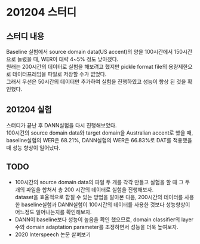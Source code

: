 # 201204 스터디
## 스터디 내용
Baseline 실험에서 source domain data(US accent)의 양을 100시간에서 150시간으로 늘렸을 때, WER이 대략 4~5% 정도 낮아졌다.  
원래는 200시간의 데이터로 실험을 해보려고 했지만 pickle format file의 용량제한으로 데이터프레임을 파일로 저장할 수가 없었다.  
그래서 우선은 50시간의 데이터만 추가하여 실험을 진행하였고 성능이 향상 된 것을 확인했다.  
## 201204 실험
스터디가 끝난 후 DANN실험을 다시 진행해보았다.  
100시간의 source domain data와 target domain을 Australian accent로 했을 때, baseline실험의 WER은 68.21%, DANN실험의 WER은 66.83%로 DAT를 적용했을 때 성능 향상이 일어났다.  
## TODO
- 100시간의 source domain data의 파일 두 개를 각각 만들고 실험을 할 때 그 두 개의 파일을 합쳐서 총 200 시간의 데이터로 실험을 진행해보자.  
dataset을 효율적으로 합칠 수 있는 방법을 알아본 다음, 200시간의 데이터를 사용한 baseline실험과 DANN실험이 100시간의 데이터를 사용한 것보다 성능향상이 어느정도 일어나는지를 확인해보자.  
- DANN이 baseline보다 성능이 높음을 확인 했으므로, domain classifier의 layer 수와 domain adaptation parameter를 조정하면서 성능을 더욱 높여보자.  
- 2020 Interspeech 논문 살펴보기  